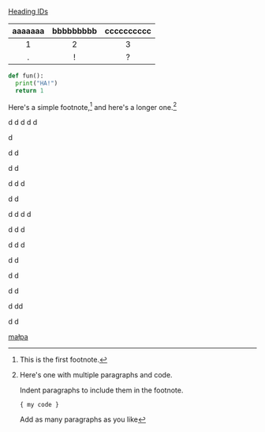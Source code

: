 [Heading IDs](#1)

|aaaaaaa|bbbbbbbbb|cccccccccc|
|:---:|:---:|:---:|
|1|2|3|
|.|!|?|

```python
def fun():
  print("HA!")
  return 1
```

Here's a simple footnote,[^1] and here's a longer one.[^bignote]

[^1]: This is the first footnote.

[^bignote]: Here's one with multiple paragraphs and code.

    Indent paragraphs to include them in the footnote.

    `{ my code }`

    Add as many paragraphs as you like





d
d
d
d
d

d

d
d

d
d

d
d
d

d
d

d
d
d
d

d
d
d

d
d
d

d
d

d
d

d
d

d
dd

d
d

[małpa](1)
